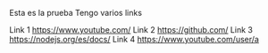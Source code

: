 Esta es la prueba
Tengo varios links 

Link 1 https://www.youtube.com/
Link 2 https://github.com/
Link 3 https://nodejs.org/es/docs/
Link 4 https://www.youtube.com/user/a

